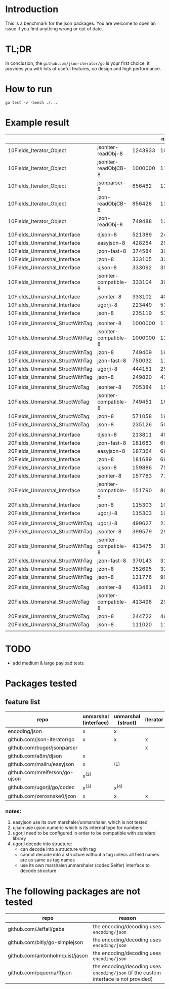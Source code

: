 # Introduction

This is a benchmark for the json packages.
You are welcome to open an issue if you find anything wrong or out of date.

# TL;DR

In conclusion, the `github.com/json-iterator/go` is your first choice,
it provides you with lots of useful features, oo design and high performance.

# How to run

```shell
go test -v -bench ./...
```

# Example result

|   |   |   | ns/op | B/op | allocs/op |
| - | - | - | ----- | ---- | --------- |
| 10Fields_Iterator_Object | jsoniter-readObj-8 | 1243933 | 1072 | 144 | 14 |
| 10Fields_Iterator_Object | jsoniter-readObjCB-8 | 1000000 | 1126 | 144 | 14 |
| 10Fields_Iterator_Object | jsonparser-8 | 856482 | 1171 | 80 | 4 |
| 10Fields_Iterator_Object | jzon-readObjCB-8 | 856426 | 1320 | 144 | 14 |
| 10Fields_Iterator_Object | jzon-readObj-8 | 749488 | 1386 | 144 | 14 |
|   |   |   |   |   |   |
| 10Fields_Unmarshal_Interface | djson-8 | 521389 | 2464 | 1174 | 27 |
| 10Fields_Unmarshal_Interface | easyjson-8 | 428254 | 2979 | 1174 | 27 |
| 10Fields_Unmarshal_Interface | jzon-fast-8 | 374584 | 3080 | 1190 | 28 |
| 10Fields_Unmarshal_Interface | jzon-8 | 333105 | 3266 | 1190 | 28 |
| 10Fields_Unmarshal_Interface | ujson-8 | 333092 | 3515 | 1494 | 38 |
| 10Fields_Unmarshal_Interface | jsoniter-compatible-8 | 333104 | 3908 | 1350 | 38 |
| 10Fields_Unmarshal_Interface | jsoniter-8 | 333102 | 4008 | 1350 | 38 |
| 10Fields_Unmarshal_Interface | ugorji-8 | 223449 | 5316 | 2222 | 36 |
| 10Fields_Unmarshal_Interface | json-8 | 235119 | 5346 | 1414 | 36 |
|   |   |   |   |   |   |
| 10Fields_Unmarshal_StructWithTag | jsoniter-8 | 1000000 | 1125 | 192 | 5 |
| 10Fields_Unmarshal_StructWithTag | jsoniter-compatible-8 | 1000000 | 1125 | 192 | 5 |
| 10Fields_Unmarshal_StructWithTag | jzon-8 | 749409 | 1679 | 212 | 15 |
| 10Fields_Unmarshal_StructWithTag | jzon-fast-8 | 750032 | 1757 | 212 | 15 |
| 10Fields_Unmarshal_StructWithTag | ugorji-8 | 444151 | 2584 | 832 | 7 |
| 10Fields_Unmarshal_StructWithTag | json-8 | 249820 | 4743 | 432 | 14 |
|   |   |   |   |   |   |
| 10Fields_Unmarshal_StructWoTag | jsoniter-8 | 705384 | 1539 | 256 | 15 |
| 10Fields_Unmarshal_StructWoTag | jsoniter-compatible-8 | 749451 | 1605 | 256 | 15 |
| 10Fields_Unmarshal_StructWoTag | jzon-8 | 571058 | 1978 | 212 | 15 |
| 10Fields_Unmarshal_StructWoTag | json-8 | 235126 | 5082 | 432 | 14 |
|   |   |   |   |   |   |
| 20Fields_Unmarshal_Interface | djson-8 | 213811 | 4961 | 2715 | 52 |
| 20Fields_Unmarshal_Interface | jzon-fast-8 | 181683 | 6637 | 2732 | 53 |
| 20Fields_Unmarshal_Interface | easyjson-8 | 187364 | 6815 | 2715 | 52 |
| 20Fields_Unmarshal_Interface | jzon-8 | 181689 | 6973 | 2732 | 53 |
| 20Fields_Unmarshal_Interface | ujson-8 | 159886 | 7523 | 3339 | 73 |
| 20Fields_Unmarshal_Interface | jsoniter-8 | 157783 | 7782 | 3052 | 73 |
| 20Fields_Unmarshal_Interface | jsoniter-compatible-8 | 151790 | 8056 | 3051 | 73 |
| 20Fields_Unmarshal_Interface | json-8 | 115303 | 10319 | 3003 | 67 |
| 20Fields_Unmarshal_Interface | ugorji-8 | 115303 | 10423 | 3763 | 61 |
|   |   |   |   |   |   |
| 20Fields_Unmarshal_StructWithTag | ugorji-8 | 499627 | 2381 | 832 | 7 |
| 20Fields_Unmarshal_StructWithTag | jsoniter-8 | 399579 | 2973 | 512 | 29 |
| 20Fields_Unmarshal_StructWithTag | jsoniter-compatible-8 | 413475 | 3016 | 512 | 29 |
| 20Fields_Unmarshal_StructWithTag | jzon-fast-8 | 370143 | 3163 | 408 | 29 |
| 20Fields_Unmarshal_StructWithTag | jzon-8 | 352695 | 3235 | 408 | 29 |
| 20Fields_Unmarshal_StructWithTag | json-8 | 131776 | 9926 | 648 | 24 |
|   |   |   |   |   |   |
| 20Fields_Unmarshal_StructWoTag | jsoniter-8 | 413481 | 2897 | 512 | 29 |
| 20Fields_Unmarshal_StructWoTag | jsoniter-compatible-8 | 413498 | 2931 | 512 | 29 |
| 20Fields_Unmarshal_StructWoTag | jzon-8 | 244722 | 4678 | 408 | 29 |
| 20Fields_Unmarshal_StructWoTag | json-8 | 111020 | 11700 | 648 | 24 |
|   |   |   |   |   |   |

# TODO

- add medium & large payload tests

# Packages tested

## feature list

| repo | unmarshal (interface) | unmarshal (struct) | iterator |
| -------------------------------------- | --------------- | --------------- | - |
| encoding/json                          | x               | x               |   |
| github.com/json-iterator/go            | x               | x               | x |
| github.com/buger/jsonparser            |                 |                 | x |
| github.com/a8m/djson                   | x               |                 |   |
| github.com/mailru/easyjson             | x               | <sup>(1)</sup>  |   |
| github.com/mreiferson/go-ujson         | x<sup>(2)</sup> |                 |   |
| github.com/ugorji/go/codec             | x<sup>(3)</sup> | x<sup>(4)</sup> |   |
| github.com/zerosnake0/jzon             | x               | x               | x |

### notes:
1. easyjson use its own marshaler/unmarshaler, which is not tested
2. ujson use ujson.numeric which is its internal type for numbers
3. ugorji need to be configured in order to be compatible with standard library
4. ugorji decode into structure:
   - can decode into a structure with tag
   - cannot decode into a structure without a tag unless all field names are as same as tag names
   - use its own marshaler/unmarshaler (codec.Selfer) interface to decode structure


# The following packages are not tested

| repo | reason |
| ------------------------------- | ------------------------------------------ |
| github.com/Jeffail/gabs         | the encoding/decoding uses `encoding/json` |
| github.com/bitly/go-simplejson  | the encoding/decoding uses `encoding/json` |
| github.com/antonholmquist/jason | the encoding/decoding uses `encoding/json` |
| github.com/pquerna/ffjson       | the encoding/decoding uses `encoding/json` (if the custom interface is not provided) |
